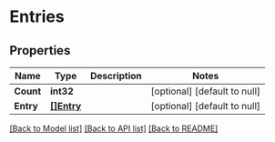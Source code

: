 # Entries

## Properties
Name | Type | Description | Notes
------------ | ------------- | ------------- | -------------
**Count** | **int32** |  | [optional] [default to null]
**Entry** | [**[]Entry**](entry.md) |  | [optional] [default to null]

[[Back to Model list]](../README.md#documentation-for-models) [[Back to API list]](../README.md#documentation-for-api-endpoints) [[Back to README]](../README.md)


